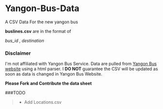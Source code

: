# Yangon-Bus-Data
A CSV Data For the new yangon bus

**buslines.csv** are in the format of 

*bus_id , destination*

### Disclaimer
I'm not affiliated with Yangon Bus Service. Data are pulled from [Yangon Bus website](http://yangonbus.com/) using a html parser. I **DO NOT** guarantee the CSV will be updated as soon as data is changed in Yangon Bus Website.

**Please Fork and Contribute the data sheet**

###TODO
>* Add Locations.csv
